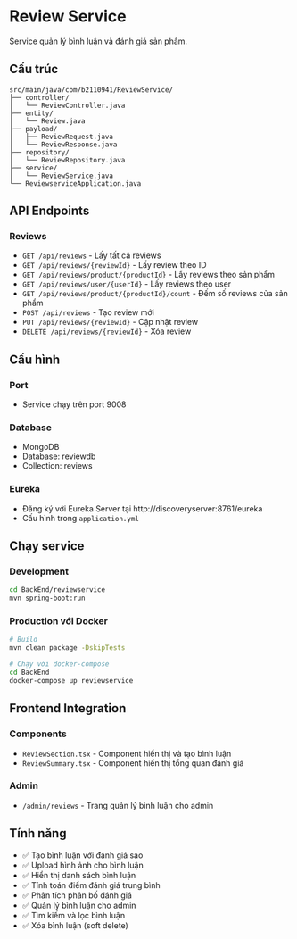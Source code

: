 # Review Service

Service quản lý bình luận và đánh giá sản phẩm.

## Cấu trúc

```
src/main/java/com/b2110941/ReviewService/
├── controller/
│   └── ReviewController.java
├── entity/
│   └── Review.java
├── payload/
│   ├── ReviewRequest.java
│   └── ReviewResponse.java
├── repository/
│   └── ReviewRepository.java
├── service/
│   └── ReviewService.java
└── ReviewserviceApplication.java
```

## API Endpoints

### Reviews
- `GET /api/reviews` - Lấy tất cả reviews
- `GET /api/reviews/{reviewId}` - Lấy review theo ID
- `GET /api/reviews/product/{productId}` - Lấy reviews theo sản phẩm
- `GET /api/reviews/user/{userId}` - Lấy reviews theo user
- `GET /api/reviews/product/{productId}/count` - Đếm số reviews của sản phẩm
- `POST /api/reviews` - Tạo review mới
- `PUT /api/reviews/{reviewId}` - Cập nhật review
- `DELETE /api/reviews/{reviewId}` - Xóa review

## Cấu hình

### Port
- Service chạy trên port 9008

### Database
- MongoDB
- Database: reviewdb
- Collection: reviews

### Eureka
- Đăng ký với Eureka Server tại http://discoveryserver:8761/eureka
- Cấu hình trong `application.yml`

## Chạy service

### Development
```bash
cd BackEnd/reviewservice
mvn spring-boot:run
```

### Production với Docker
```bash
# Build
mvn clean package -DskipTests

# Chạy với docker-compose
cd BackEnd
docker-compose up reviewservice
```

## Frontend Integration

### Components
- `ReviewSection.tsx` - Component hiển thị và tạo bình luận
- `ReviewSummary.tsx` - Component hiển thị tổng quan đánh giá

### Admin
- `/admin/reviews` - Trang quản lý bình luận cho admin

## Tính năng

- ✅ Tạo bình luận với đánh giá sao
- ✅ Upload hình ảnh cho bình luận
- ✅ Hiển thị danh sách bình luận
- ✅ Tính toán điểm đánh giá trung bình
- ✅ Phân tích phân bố đánh giá
- ✅ Quản lý bình luận cho admin
- ✅ Tìm kiếm và lọc bình luận
- ✅ Xóa bình luận (soft delete) 